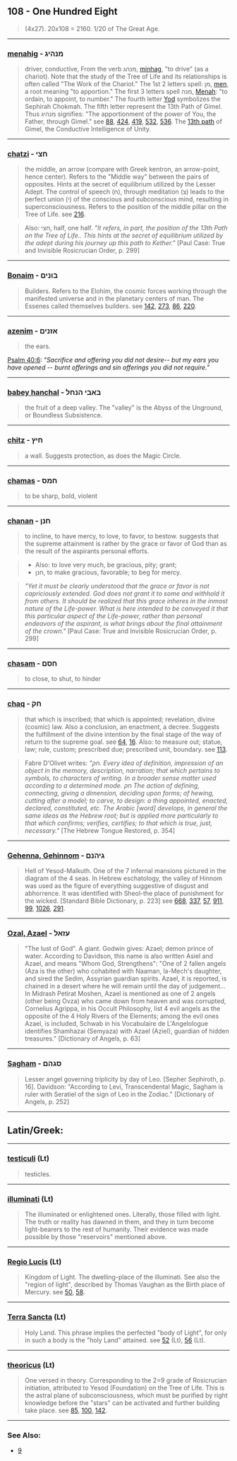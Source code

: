 ## 108 - One Hundred Eight
> (4x27). 20x108 = 2160. 1/20 of The Great Age.

---

### [menahig](/keys/MNHIG) - מנהיג
> driver, conductive, From the verb מנהג, [minhag](/keys/MNHG), "to drive" (as a chariot). Note that the study of the Tree of Life and its relationships is often called "The Work of the Chariot." The 1st 2 letters spell: מן, [men](/keys/MN), a root meaning "to apportion." The first 3 letters spell מנה, [Menah](/keys/MNH): "to ordain, to appoint, to number." The fourth letter [Yod](/keys/I) symbolizes the Sephirah Chokmah. The fifth letter represent the 13th Path of Gimel. Thus מנהיג signifies: "The apportionment of the power of You, the Father, through Gimel." see [88](88), [424](424), [419](419), [532](532), [536](536). The [13th path](13) of Gimel, the Conductive Intelligence of Unity.

---

### [chatzi](/keys/ChTzI) - חצי
> the middle, an arrow (compare with Greek kentron, an arrow-point, hence center). Refers to the "Middle way" between the pairs of opposites. Hints at the secret of equilibrium utilized by the Lesser Adept. The control of speech (ח), through meditation (צ) leads to the perfect union (י) of the conscious and subconscious mind, resulting in superconsciousness. Refers to the position of the middle pillar on the Tree of Life. see [216](216).

> Also: חצי, half, one half. *"It refers, in part, the position of the 13th Path on the Tree of Life.. This hints at the secret of equilibrium utilized by the adept during his journey up this path to Kether."* [Paul Case: True and Invisible Rosicrucian Order, p. 299]

---

### [Bonaim](/keys/BVNIM) - בונים
> Builders. Refers to the Elohim, the cosmic forces working through the manifested universe and in the planetary centers of man. The Essenes called themselves builders. see [142](142), [273](273), [86](86), [220](220).

---

### [azenim](/keys/AZNIM) - אזנים
> the ears.

[Psalm 40:6](http://biblehub.com/psalms/40-6.htm): *"Sacrifice and offering you did not desire-- but my ears you have opened -- burnt offerings and sin offerings you did not require."*

---

### [babey hanchal](/keys/BABI.HNChL) - באבי הנחל
> the fruit of a deep valley. The "valley" is the Abyss of the Unground, or Boundless Subsistence.

---

### [chitz](/keys/ChITz) - חיץ
> a wall. Suggests protection, as does the Magic Circle.

---

### [chamas](/keys/ChMS) - חמס
> to be sharp, bold, violent

---

### [chanan](/keys/ChNN) - חנן
> to incline, to have mercy, to love, to favor, to bestow. suggests that the supreme attainment is rather by the grace or favor of God than as the result of the aspirants personal efforts.

> - Also: to love very much, be gracious, pity; grant;
> - חנן, to make gracious, favorable; to beg for mercy.

> *"Yet it must be clearly understood that the grace or favor is not capriciously extended. God does not grant it to some and withhold it from others. It should be realized that this grace inheres in the inmost nature of the Life-power. What is here intended to be conveyed it that this particular aspect of the Life-power, rather than personal endeavors of the aspirant, is what brings about the final attainment of the crown."* [Paul Case: True and Invisible Rosicrucian Order, p. 299]

---

### [chasam](/keys/ChSM) - חסם
> to close, to shut, to hinder

---

### [chaq](/keys/ChQ) - חק
> that which is inscribed; that which is appointed; revelation, divine (cosmic) law. Also a conclusion, an enactment, a decree. Suggests the fulfillment of the divine intention by the final stage of the way of return to the supreme goal. see [64](64), [16](16). Also: to measure out; statue, law; rule, custom; prescribed due; prescribed unit, boundary. see [113](113).

> Fabre D'Olivet writes: *"חק. Every idea of definition, impression of an object in the memory, description, narration; that which pertains to symbols, to characters of writing. In a broader sense matter used according to a determined mode. חק The action of defining, connecting, giving a dimension, deciding upon forms; of hewing, cutting after a model; to carve, to design: a thing appointed, enacted, declared, constituted, etc. The Arabic [word] develops, in general the same ideas as the Hebrew root; but is applied more particularly to that which confirms; verifies, certifies; to that which is true, just, necessary."* [The Hebrew Tongue Restored, p. 354]

---

### [Gehenna, Gehinnom](/keys/GIHNM) - גיהנם
> Hell of Yesod-Malkuth. One of the 7 infernal mansions pictured in the diagram of the 4 seas. In Hebrew eschatology, the valley of Hinnom was used as the figure of everything suggestive of disgust and abhorrence. It was identified with Sheol-the place of punishment for the wicked. [Standard Bible Dictionary, p. 223] see [668](668), [337](337), [57](57), [911](911), [99](99), [1026](1026), [291](291).

---

### [Ozal, Azael](/keys/OZAL) - עזאל
> "The lust of God". A giant. Godwin gives: Azael; demon prince of water. According to Davidson, this name is also written Asiel and Azael, and means "Whom God, Strengthens": "One of 2 fallen angels (Aza is the other) who cohabited with Naaman, la-Mech's daughter, and sired the Sedim, Assyrian guardian spirits. Azael, it is reported, is chained in a desert where he will remain until the day of judgement... In Midrash Petirat Moshen, Azael is mentioned as one of 2 angels (other being Ovza) who came down from heaven and was corrupted, Cornelius Agrippa, in his Occult Philosophy, list 4 evil angels as the opposite of the 4 Holy Rivers of the Elements; among the evil ones Azael, is included, Schwab in his Vocabulaire de L'Angelologue identifies Shamhazai (Semyaza) with Azael (Aziel), guardian of hidden treasures." [Dictionary of Angels, p. 63]

---

### [Sagham](/keys/SGHM) - סגהם
> Lesser angel governing triplicity by day of Leo. [Sepher Sephiroth, p. 16]. Davidson: "According to Levi, Transcendental Magic, Sagham is ruler with Seratiel of the sign of Leo in the Zodiac." [Dictionary of Angels, p. 252]

---

## Latin/Greek:

---

### [testiculi](/latin?word=testiculi) (Lt)
> testicles.

---

### [illuminati](/latin?word=illuminati) (Lt)
> The illuminated or enlightened ones. Literally, those filled with light. The truth or reality has dawned in them, and they in turn become light-bearers to the rest of humanity. Their evidence was made possible by those "reservoirs" mentioned above.

---

### [Regio Lucis](/latin?word=Regio+Lucis) (Lt)
> Kingdom of Light. The dwelling-place of the illuminati. See also the "region of light", described by Thomas Vaughan as the Birth place of Mercury. see [50](50), [58](58).

---

### [Terra Sancta](/latin?word=Terra+Sancta) (Lt)
> Holy Land. This phrase implies the perfected "body of Light", for only in such a body is the "holy Land" attained. see [52](52) (Lt), [56](56) (Lt).

---

### [theoricus](/latin?word=theoricus) (Lt)
> One versed in theory. Corresponding to the 2=9 grade of Rosicrucian initiation, attributed to Yesod (Foundation) on the Tree of Life. This is the astral plane of subconsciousness, which must be purified by right knowledge before the "stars" can be activated and further building take place. see [85](85), [100](100), [142](142).

---

### See Also:

- [9](9)
